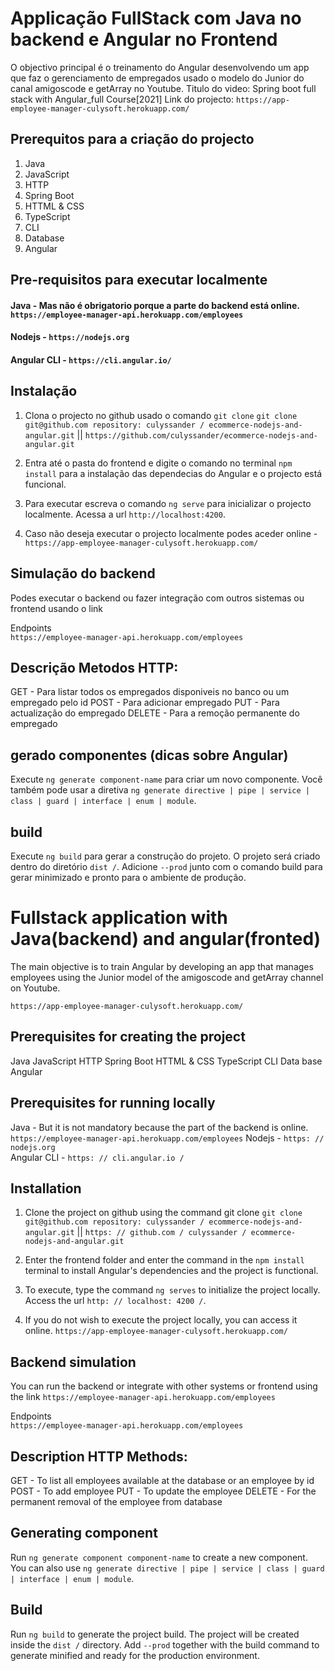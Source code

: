 # Applicação FullStack com Java no backend e Angular no Frontend
O objectivo principal é o treinamento do Angular desenvolvendo um app que faz o gerenciamento de empregados usado o modelo do Junior do canal amigoscode e getArray no Youtube.
Titulo do video: Spring boot full stack with Angular_full Course[2021]
Link do projecto: `https://app-employee-manager-culysoft.herokuapp.com/`

## Prerequitos para a criação do projecto
1. Java
2. JavaScript
3. HTTP
4. Spring Boot
5. HTTML & CSS
6. TypeScript
7. CLI
8. Database
9. Angular

## Pre-requisitos para executar localmente<br>
#### Java - Mas não é obrigatorio porque a parte do backend está online. `https://employee-manager-api.herokuapp.com/employees`
#### Nodejs - `https://nodejs.org` <br>
#### Angular CLI - `https://cli.angular.io/`<br>

## Instalação

1. Clona o projecto no github usado o comando `git clone` `git clone git@github.com repository: culyssander / ecommerce-nodejs-and-angular.git` || `https://github.com/culyssander/ecommerce-nodejs-and-angular.git`
2. Entra até o pasta do frontend e digite o comando no terminal `npm install` para a instalação das dependecias do Angular e o projecto está funcional.

3. Para executar escreva o comando `ng serve` para inicializar o projecto localmente. Acessa a url `http://localhost:4200`.

4. Caso não deseja executar o projecto localmente podes aceder online - `https://app-employee-manager-culysoft.herokuapp.com/`


## Simulação do backend
Podes executar o backend ou fazer integração com outros sistemas ou frontend usando o link 

Endpoints<br>
`https://employee-manager-api.herokuapp.com/employees`<br>

## Descrição Metodos HTTP:
GET - Para listar todos os empregados disponiveis no banco ou um empregado pelo id
POST - Para adicionar empregado
PUT - Para actualização do empregado
DELETE - Para a remoção permanente do empregado


## gerado componentes (dicas sobre Angular)

Execute `ng generate component-name` para criar um novo componente. Você também pode usar a diretiva  `ng generate directive | pipe | service | class | guard | interface | enum | module`.

## build

Execute `ng build` para gerar a construção do projeto. O projeto será criado dentro do diretório `dist /`. Adicione `--prod` junto com o comando build para gerar minimizado e pronto para o ambiente de produção. 

# Fullstack application with Java(backend) and angular(fronted)
The main objective is to train Angular by developing an app that manages employees using the Junior model of the amigoscode and getArray channel on Youtube.

`https://app-employee-manager-culysoft.herokuapp.com/`

## Prerequisites for creating the project
Java
JavaScript
HTTP
Spring Boot
HTTML & CSS
TypeScript
CLI
Data base
Angular 

## Prerequisites for running locally <br>
Java - But it is not mandatory because the part of the backend is online. `https://employee-manager-api.herokuapp.com/employees`
Nodejs - `https: // nodejs.org` <br>
Angular CLI - `https: // cli.angular.io /` <br>

## Installation

1. Clone the project on github using the command git clone `git clone git@github.com repository: culyssander / ecommerce-nodejs-and-angular.git` || `https: // github.com / culyssander / ecommerce-nodejs-and-angular.git`
2. Enter the frontend folder and enter the command in the `npm install` terminal to install Angular's dependencies and the project is functional.

3. To execute, type the command `ng serves` to initialize the project locally. Access the url `http: // localhost: 4200 /`.

4. If you do not wish to execute the project locally, you can access it online.
`https://app-employee-manager-culysoft.herokuapp.com/`

## Backend simulation
You can run the backend or integrate with other systems or frontend using the link `https://employee-manager-api.herokuapp.com/employees`

Endpoints <br>
`https://employee-manager-api.herokuapp.com/employees` <br>

## Description HTTP Methods:
GET - To list all employees available at the database or an employee by id
POST - To add employee
PUT - To update the employee
DELETE - For the permanent removal of the employee from database


## Generating component

Run `ng generate component component-name` to create a new component. You can also use `ng generate directive | pipe | service | class | guard | interface | enum | module`.

## Build

Run `ng build` to generate the project build. The project will be created inside the `dist /` directory. Add `--prod` together with the build command to generate minified and ready for the production environment. 

